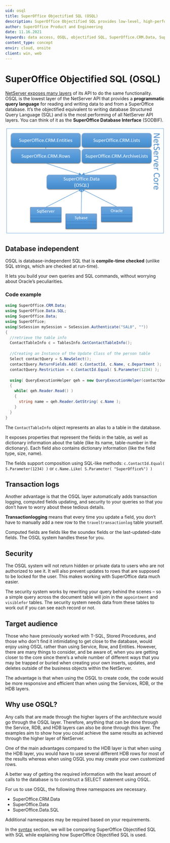 ```yaml
---
uid: osql
title: SuperOffice Objectified SQL (OSQL)
description: SuperOffice Objectified SQL provides low-level, high-performance, database-independent data access.
author: SuperOffice Product and Engineering
date: 11.16.2021
keywords: data access, OSQL, objectified SQL, SuperOffice.CRM.Data, SuperOffice.Data, SuperOffice.Data.SQL, SODBIF
content_type: concept
envir: cloud, onsite
client: win, web
---
```


# SuperOffice Objectified SQL (OSQL)

[NetServer exposes many layers][2] of its API to do the same functionality. OSQL is the lowest layer of the NetServer API that provides a **programmatic query language** for reading and writing data to and from a SuperOffice database. It’s the objectified equivalent to writing database Structured Query Language (SQL) and is the most performing of all NetServer API layers. You can think of it as the **SuperOffice Database Interface** (SODBIF).

![NetServer Core OSQL layer diagram][img1]

## Database independent

OSQL is database-independent SQL that is **compile-time checked** (unlike SQL strings, which are checked at run-time).

It lets you build your own queries and SQL commands, without worrying about Oracle’s peculiarities.

### Code example

```csharp
using SuperOffice.CRM.Data;
using SuperOffice.Data.SQL;
using SuperOffice.Data;
using SuperOffice;
using(SoSession mySession = SoSession.Authenticate("SAL0", ""))
{
  //retrieve the table info
  ContactTableInfo c = TablesInfo.GetContactTableInfo();

  //Creating an Instance of the Update Class of the person table
  Select contactQuery = S.NewSelect();
  contactQuery.ReturnFields.Add( c.ContactId, c.Name, c.Department );
  contactQuery.Restriction = c.ContactId.Equal( S.Parameter(1234) );

  using( QueryExecutionHelper qeh = new QueryExecutionHelper(contactQuery) )
  {
    while( qeh.Reader.Read() )
    {
      string name = qeh.Reader.GetString( c.Name );
    }
  }
}
```

The `ContactTableInfo` object represents an alias to a table in the database.

It exposes properties that represent the fields in the table, as well as dictionary information about the table (like its name, table-number in the dictionary). Each field also contains dictionary information (like the field type, size, name).

The fields support composition using SQL-like methods: `c.ContactId.Equal( S.Parameter(1234) )` or `c.Name.Like( S.Parameter( "SuperOffice%") )`

## Transaction logs

Another advantage is that the OSQL layer automatically adds transaction logging, computed fields updating, and security to your queries so that you don’t have to worry about these tedious details.

**Transactionlogging** means that every time you update a field, you don’t have to manually add a new row to the `traveltransactionlog` table yourself.

Computed fields are fields like the soundex fields or the last-updated-date fields. The OSQL system handles these for you.

## Security

The OSQL system will not return hidden or private data to users who are not authorized to see it. It will also prevent updates to rows that are supposed to be locked for the user. This makes working with SuperOffice data much easier.

The security system works by rewriting your query behind the scenes – so a simple query across the document table will join in the `appointment` and `visiblefor` tables. The security system needs data from these tables to work out if you can see each record or not.

## Target audience

Those who have previously worked with T-SQL, Stored Procedures, and those who don't find it intimidating to get close to the database, would enjoy using OSQL rather than using Service, Row, and Entities. However, there are many things to consider, and be aware of, when you are getting closer to the core since there’s a whole number of different ways that you may be trapped or buried when creating your own inserts, updates, and deletes outside of the business objects within the NetServer.

The advantage is that when using the OSQL to create code, the code would be more responsive and efficient than when using the Services, RDB, or the HDB layers.

## Why use OSQL?

Any calls that are made through the higher layers of the architecture would go through the OSQL layer. Therefore, anything that can be done through the Service, RDB, and HDB layers can also be done through this layer. The examples aim to show how you could achieve the same results as achieved through the higher layer of NetServer.

One of the main advantages compared to the HDB layer is that when using the HDB layer, you would have to use several different HDB rows for most of the results whereas when using OSQL you may create your own customized rows.

A better way of getting the required information with the least amount of calls to the database is to construct a SELECT statement using OSQL.

For us to use OSQL, the following three namespaces are necessary.

* SuperOffice.CRM.Data
* SuperOffice.Data
* SuperOffice.Data.SQL

Additional namespaces may be required based on your requirements.

In the [syntax][1] section, we will be comparing SuperOffice Objectified SQL with SQL while explaining how SuperOffice Objectified SQL is used.

<!-- Referenced links -->
[1]: and-clause.md
[2]: ../overview/netserver.md

<!-- Referenced images -->
[img1]: media/intro-osql2.png
